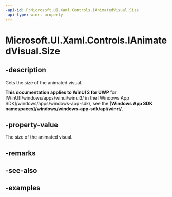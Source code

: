 ```yaml
---
-api-id: P:Microsoft.UI.Xaml.Controls.IAnimatedVisual.Size
-api-type: winrt property
---
```


<!-- Property syntax.
public Vector2 Size { get; }
-->

# Microsoft.UI.Xaml.Controls.IAnimatedVisual.Size

## -description

Gets the size of the animated visual.

**This documentation applies to WinUI 2 for UWP** for [WinUI]/windows/apps/winui/winui3/ in the [Windows App SDK]/windows/apps/windows-app-sdk/, see the **[Windows App SDK namespaces]/windows/windows-app-sdk/api/winrt/**.

## -property-value

The size of the animated visual.

## -remarks

## -see-also

## -examples

